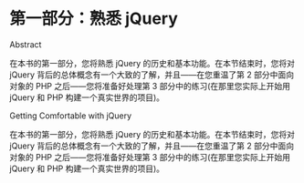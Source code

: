 # 第一部分：熟悉 jQuery

<!-- ch 1~2 -->

Abstract

在本书的第一部分，您将熟悉 jQuery 的历史和基本功能。在本节结束时，您将对 jQuery 背后的总体概念有一个大致的了解，并且——在您重温了第 2 部分中面向对象的 PHP 之后——您将准备好处理第 3 部分中的练习(在那里您实际上开始用 jQuery 和 PHP 构建一个真实世界的项目)。

Getting Comfortable with jQuery

在本书的第一部分，您将熟悉 jQuery 的历史和基本功能。在本节结束时，您将对 jQuery 背后的总体概念有一个大致的了解，并且——在您重温了第 2 部分中面向对象的 PHP 之后——您将准备好处理第 3 部分中的练习(在那里您实际上开始用 jQuery 和 PHP 构建一个真实世界的项目)。
